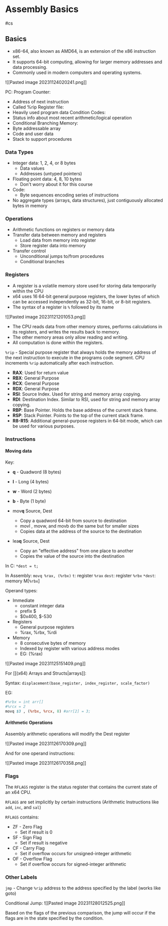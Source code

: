 # Assembly Basics
#cs 

## Basics

- x86-64, also known as AMD64, is an extension of the x86 instruction set.
- It supports 64-bit computing, allowing for larger memory addresses and data processing.
- Commonly used in modern computers and operating systems.

![[Pasted image 20231124020241.png]]

PC: Program Counter:
- Address of next instruction
- Called %rip
Register file:
- Heavily used program data
Condition Codes:
- Status info about most recent arithmetic/logical operation
- Conditional Branching
Memory:
- Byte addressable array
- Code and user data
- Stack to support procedures


### Data Types

- Integer data: 1, 2, 4, or 8 bytes
	- Data values
	- Addresses (untyped pointers)
- Floating point data: 4, 8, 10 bytes
	- Don't worry about it for this course
- Code:
	- Byte sequences encoding series of instructions
- No aggregate types (arrays, data structures), just contiguously allocated bytes in memory

### Operations

- Arithmetic functions on registers or memory data
- Transfer data between memory and registers
	- Load data from memory into register
	- Store register data into memory
- Transfer control
	- Unconditional jumps to/from procedures
	- Conditional branches


### Registers


- A register is a volatile memory store used for storing data temporarily within the CPU
- x64 uses 16 64-bit general purpose registers, the lower bytes of which can be accessed independently as 32-bit, 16-bit, or 8-bit registers.
- The syntax of a register is `%` followed by its name

![[Pasted image 20231121201053.png]]

- The CPU reads data from other memory stores, performs calculations in its registers, and writes the results back to memory. 
- The other memory areas only allow reading and writing. 
- All computation is done within the registers.


`%rip` - Special purpose register that always holds the memory address of the next instruction to execute in the programs code segment. CPU increments `%rip` automatically after each instruction.

- **RAX**: Used for return value
- **RBX**: General Purpose
- **RCX**: General Purpose
- **RDX**: General Purpose
- **RSI**: Source Index. Used for string and memory array copying.
- **RDI**: Destination Index. Similar to RSI, used for string and memory array copying.
- **RBP**: Base Pointer. Holds the base address of the current stack frame.
- **RSP**: Stack Pointer. Points to the top of the current stack frame.
- **R8-R15**: Additional general-purpose registers in 64-bit mode, which can be used for various purposes.



### Instructions

#### Moving data

Key:
- **q** - Quadword (8 bytes)
- **l** - Long (4 bytes)
- **w** - Word (2 bytes)
- **b** - Byte (1 byte)


- mov**q** Source, Dest
	- Copy a quadword 64-bit from source to destination
	- movl , movw, and movb do the same but for smaller sizes
	- Copies data at the address of the source to the destination
- lea**q** Source, Dest
	- Copy an "effective address" from one place to another
	- Copies the value of the source into the destination


In C:
`*dest = t;`

In Assembly:
`movq %rax, (%rbx)`
`t`: register `%rax`
`dest`: register `%rbx`
`*dest`: memory M\[`%rbx`]

Operand types:
- Immediate
	- constant integer data
	- prefix $
	- $0x400, $-530
- Registers
	- General purpose registers
	- %rax, %rbx, %rdi
- Memory
	- 8 consecutive bytes of memory
	- Indexed by register with various address modes
	- EG: (%rax)


![[Pasted image 20231125151409.png]]


For [[(x64) Arrays and Structs|arrays]]:

Syntax: `displacement(base_register, index_register, scale_factor)`

EG: 
```perl
#%rbx = int arr[]
#%rcx = 2
movq $3 , (%rbx, %rcx, 8) #arr[2] = 3;
```


#### Arithmetic Operations

Assembly arithmetic operations will modify the Dest register

![[Pasted image 20231126170309.png]]

And for one operand instructions:

![[Pasted image 20231126170358.png]]


### Flags

The `RFLAGS` register is the status register that contains the current state of an x64 CPU. 

`RFLAGS` are set implicitly by certain instructions (Arithmetic Instructions like `add`, `inc`, and `sal`)

`RFLAGS` contains:
- ZF - Zero Flag
	- Set if result is 0
- SF - Sign Flag
	- Set if result is negative
- CF - Carry Flag
	- Set if overflow occurs for unsigned-integer arithmetic
- OF - Overflow Flag
	- Set if overflow occurs for signed-integer arithmetic



### Other Labels

`jmp` - Change `%rip` address to the address specified by the label (works like goto)

Conditional Jump:
![[Pasted image 20231128012525.png]]

Based on the flags of the previous comparison, the jump will occur if the flags are in the state specified by the condition. 